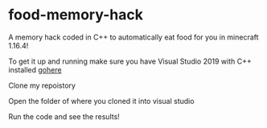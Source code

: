 # food-memory-hack

A memory hack coded in C++ to automatically eat food for you in minecraft 1.16.4!

To get it up and running make sure you have Visual Studio 2019 with C++ installed [gohere](https://visualstudio.microsoft.com/vs/features/cplusplus/)

Clone my repoistory 

Open the folder of where you cloned it into visual studio

Run the code and see the results!
